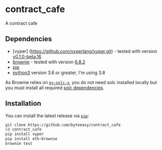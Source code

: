# contract_cafe
A contract cafe




## Dependencies

* [vyper] (https://github.com/vyperlang/vyper.git) - tested with version [v0.1.0-beta.16](https://github.com/vyperlang/vyper/releases/tag/v0.1.0-beta.16)
* [brownie](https://github.com/iamdefinitelyahuman/brownie.git) - tested with version [6.8.2](https://github.com/trufflesuite/ganache-cli/releases/tag/v6.8.2)
* [pip](https://pypi.org/project/pip/)
* [python3](https://www.python.org/downloads/release/python-368/) version 3.6 or greater, I'm using 3.8


As Brownie relies on [`py-solc-x`](https://github.com/iamdefinitelyahuman/py-solc-x), you do not need solc installed locally but you must install all required [solc dependencies](https://solidity.readthedocs.io/en/latest/installing-solidity.html#binary-packages).

## Installation

You can install the latest release via [`pip`](https://pypi.org/project/pip/):

```bash
git clone https://github.com/byteeasy/contract_cafe
cd contract_cafe
pip install vyper
pip install eth-brownie
brownie test
```
